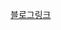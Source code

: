 <a href="https://velog.io/@wn8624/46%EC%9E%A5-%EC%A0%9C%EB%84%88%EB%A0%88%EC%9D%B4%ED%84%B0%EC%99%80-asyncawait">블로그링크</a>
